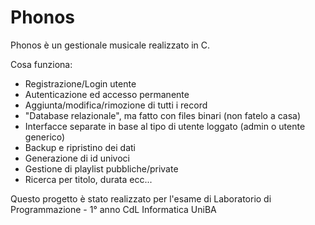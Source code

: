 # Phonos

Phonos è un gestionale musicale realizzato in C.

Cosa funziona:
  - Registrazione/Login utente
  - Autenticazione ed accesso permanente
  - Aggiunta/modifica/rimozione di tutti i record
  - "Database relazionale", ma fatto con files binari (non fatelo a casa)
  - Interfacce separate in base al tipo di utente loggato (admin o utente generico)
  - Backup e ripristino dei dati
  - Generazione di id univoci
  - Gestione di playlist pubbliche/private
  - Ricerca per titolo, durata ecc...

Questo progetto è stato realizzato per l'esame di Laboratorio di Programmazione - 1° anno CdL Informatica UniBA
